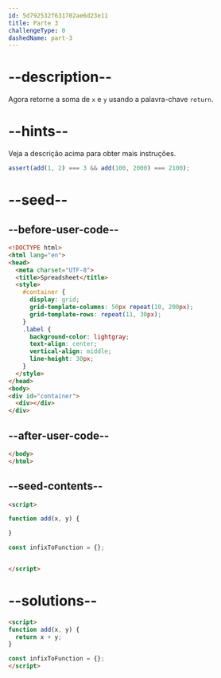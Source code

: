 ```yaml
---
id: 5d792532f631702ae6d23e11
title: Parte 3
challengeType: 0
dashedName: part-3
---
```


# --description--

Agora retorne a soma de `x` e `y` usando a palavra-chave `return`.

# --hints--

Veja a descrição acima para obter mais instruções.

```js
assert(add(1, 2) === 3 && add(100, 2000) === 2100);
```

# --seed--

## --before-user-code--

```html
<!DOCTYPE html>
<html lang="en">
<head>
  <meta charset="UTF-8">
  <title>Spreadsheet</title>
  <style>
    #container {
      display: grid;
      grid-template-columns: 50px repeat(10, 200px);
      grid-template-rows: repeat(11, 30px);
    }
    .label {
      background-color: lightgray;
      text-align: center;
      vertical-align: middle;
      line-height: 30px;
    }
  </style>
</head>
<body>
<div id="container">
  <div></div>
</div>
```

## --after-user-code--

```html
</body>
</html>
```

## --seed-contents--

```html
<script>

function add(x, y) {

}

const infixToFunction = {};


</script>
```

# --solutions--

```html
<script>
function add(x, y) {
  return x + y;
}

const infixToFunction = {};
</script>
```
